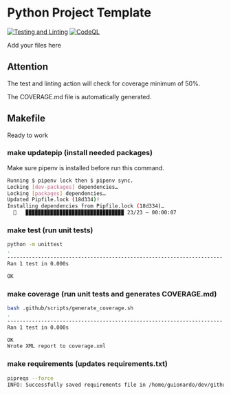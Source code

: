 # Python Project Template

[![Testing and Linting](https://github.com/guionardo/python-template/actions/workflows/python_test_and_lint.yml/badge.svg)](https://github.com/guionardo/python-template/actions/workflows/python_test_and_lint.yml)
[![CodeQL](https://github.com/guionardo/python-template/actions/workflows/codeql-analysis.yml/badge.svg)](https://github.com/guionardo/python-template/actions/workflows/codeql-analysis.yml)

Add your files here

## Attention

The test and linting action will check for coverage minimum of 50%.

The COVERAGE.md file is automatically generated.

## Makefile

Ready to work

### make updatepip (install needed packages)

Make sure pipenv is installed before run this command.

```bash
Running $ pipenv lock then $ pipenv sync.
Locking [dev-packages] dependencies…
Locking [packages] dependencies…
Updated Pipfile.lock (18d334)!
Installing dependencies from Pipfile.lock (18d334)…
  🐍   ▉▉▉▉▉▉▉▉▉▉▉▉▉▉▉▉▉▉▉▉▉▉▉▉▉▉▉▉▉▉▉▉ 23/23 — 00:00:07
```


### make test (run unit tests)

```bash
python -m unittest
.
----------------------------------------------------------------------
Ran 1 test in 0.000s

OK
```

### make coverage (run unit tests and generates COVERAGE.md)

```bash
bash .github/scripts/generate_coverage.sh
.
----------------------------------------------------------------------
Ran 1 test in 0.000s

OK
Wrote XML report to coverage.xml
```

### make requirements (updates requirements.txt)

```bash
pipreqs --force
INFO: Successfully saved requirements file in /home/guionardo/dev/github.com/guionardo/python-template/requirements.txt
```
